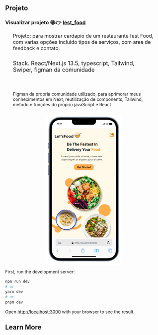 ## Projeto

### Visualizar projeto 😁👉 [lest_food](https://lest-food.vercel.app/)

<p style="font-size:16px;padding:0px 25px 10px">
    Projeto: para mostrar cardapio de um restaurante fest Food, 
    com varias opções incluido tipos de serviços, com area de feedback e contato.
</p>
<p style="font-size:18px;padding:0px 25px 10px">Stack. React/Next.js 13.5, typescript, Tailwind, Swiper, figman da comunidade 
</p>
<br>
<p style="font-size:14px;padding:0px 25px 10px">
    Figman da propria comunidade utilizado, para aprimorar meus conhecimentos em Next, reutilização de components, Tailwind, metodo e funções do proprio javaScript e React 
</p>


<div style="display:flex;justify-content:center"><img style="width:250px" src="./public/assets/lestFood_page.png" /></div>

First, run the development server:

```bash
npm run dev
# or
yarn dev
# or
pnpm dev
```

Open [http://localhost:3000](http://localhost:3000) with your browser to see the result.

## Learn More
